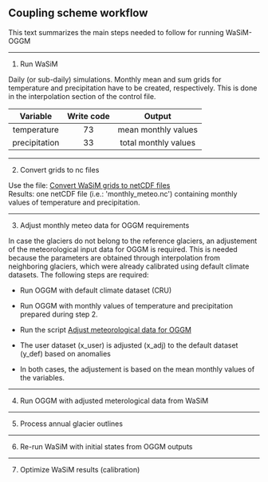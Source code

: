 ## Coupling scheme workflow
This text summarizes the main steps needed to follow for running WaSiM-OGGM
_____

1. Run WaSiM

Daily (or sub-daily) simulations. Monthly mean and sum grids for temperature and precipitation have to be created, respectively. This is done in the interpolation section of the control file.

Variable      | Write code  | Output                
:-----------: |:-----------:| :--------------------:
temperature   | 73          | mean monthly values   
precipitation | 33          | total monthly values 

_____
2. Convert grids to nc files

Use the file: [Convert WaSiM grids to netCDF files](../main/convert_raster_to_nc.py) \
Results: one netCDF file (i.e.: 'monthly_meteo.nc') containing monthly values of temperature and precipitation.

_____
3. Adjust monthly meteo data for OGGM requirements

In case the glaciers do not belong to the reference glaciers, an adjustement of the meteorological input data for OGGM is required. This is needed because the parameters are obtained through interpolation from neighboring glaciers, which were already calibrated using default climate datasets.
The following steps are required:

* Run OGGM with default climate dataset (CRU)
* Run OGGM with monthly values of temperature and precipitation prepared during step 2.
* Run the script [Adjust meteorological data for OGGM](../main/meteo_adj_anom.py) 
* The user dataset (x_user) is adjusted (x_adj) to the default dataset (y_def) based on anomalies
  

* In both cases, the adjustement is based on the mean monthly values of the variables.

_____
4. Run OGGM with adjusted meterological data from WaSiM


_____
5. Process annual glacier outlines


_____
6. Re-run WaSiM with initial states from OGGM outputs


_____
7. Optimize WaSiM results (calibration)
